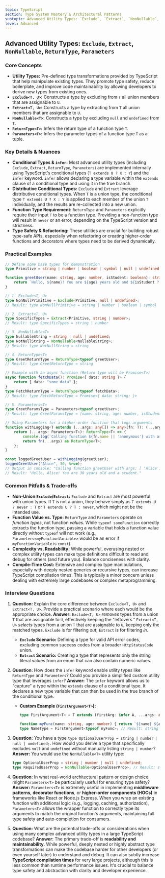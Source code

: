 ```yaml
---
topic: TypeScript
section: Type System Mastery & Architectural Patterns
subtopic: Advanced Utility Types: `Exclude`, `Extract`, `NonNullable`, `ReturnType`, `Parameters`
level: Advanced
---
```


## Advanced Utility Types: `Exclude`, `Extract`, `NonNullable`, `ReturnType`, `Parameters`
### Core Concepts
*   **Utility Types:** Pre-defined type transformations provided by TypeScript that help manipulate existing types. They promote type safety, reduce boilerplate, and improve code maintainability by allowing developers to derive new types from existing ones.
*   **`Exclude<T, U>`:** Constructs a type by excluding from `T` all union members that are assignable to `U`.
*   **`Extract<T, U>`:** Constructs a type by extracting from `T` all union members that are assignable to `U`.
*   **`NonNullable<T>`:** Constructs a type by excluding `null` and `undefined` from `T`.
*   **`ReturnType<T>`:** Infers the return type of a function type `T`.
*   **`Parameters<T>`:** Infers the parameter types of a function type `T` as a tuple.

### Key Details & Nuances
*   **Conditional Types & `infer`:** Most advanced utility types (including `Exclude`, `Extract`, `ReturnType`, `Parameters`) are implemented internally using TypeScript's conditional types (`T extends U ? X : Y`) and the `infer` keyword. `infer` allows declaring a type variable within the `extends` clause of a conditional type and using it in the true branch.
*   **Distributive Conditional Types:** `Exclude` and `Extract` leverage distributive conditional types. When `T` is a union type, the conditional type `T extends U ? X : Y` is applied to each member of the union `T` individually, and the results are re-collected into a new union.
*   **Function Type Requirement:** `ReturnType` and `Parameters` explicitly require their input `T` to be a function type. Providing a non-function type will result in `never` or an error, depending on the TypeScript version and strictness.
*   **Type Safety & Refactoring:** These utilities are crucial for building robust type-safe APIs, especially when refactoring or creating higher-order functions and decorators where types need to be derived dynamically.

### Practical Examples

```typescript
// Define some base types for demonstration
type Primitive = string | number | boolean | symbol | null | undefined;

function greetUser(name: string, age: number, isStudent: boolean): string {
    return `Hello, ${name}! You are ${age} years old and ${isStudent ? 'a student' : 'not a student'}.`;
}

// 1. Exclude<T, U>
type NonNullPrimitive = Exclude<Primitive, null | undefined>;
// Result: type NonNullPrimitive = string | number | boolean | symbol

// 2. Extract<T, U>
type SpecificTypes = Extract<Primitive, string | number>;
// Result: type SpecificTypes = string | number

// 3. NonNullable<T>
type NullableString = string | null | undefined;
type NotNullString = NonNullable<NullableString>;
// Result: type NotNullString = string

// 4. ReturnType<T>
type GreetReturnType = ReturnType<typeof greetUser>;
// Result: type GreetReturnType = string

// Example with an async function (Return type will be Promise<T>)
async function fetchData(): Promise<{ data: string }> {
    return { data: "some data" };
}
type FetchReturnType = ReturnType<typeof fetchData>;
// Result: type FetchReturnType = Promise<{ data: string; }>

// 5. Parameters<T>
type GreetParamsType = Parameters<typeof greetUser>;
// Result: type GreetParamsType = [name: string, age: number, isStudent: boolean]

// Using Parameters for a higher-order function that logs arguments
function withLogging<T extends (...args: any[]) => any>(fn: T): (...args: Parameters<T>) => ReturnType<T> {
    return (...args: Parameters<T>): ReturnType<T> => {
        console.log(`Calling function ${fn.name || 'anonymous'} with args:`, args);
        return fn(...args) as ReturnType<T>;
    };
}

const loggedGreetUser = withLogging(greetUser);
loggedGreetUser("Alice", 30, true);
// Output in console: "Calling function greetUser with args: [ 'Alice', 30, true ]"
// Result: "Hello, Alice! You are 30 years old and a student."

```

### Common Pitfalls & Trade-offs
*   **Non-Union `Exclude`/`Extract`:** `Exclude` and `Extract` are most powerful with union types. If `T` is not a union, they behave simply as `T extends U ? never : T` or `T extends U ? T : never`, which might not be the intended use.
*   **Function Value vs. Type:** `ReturnType` and `Parameters` operate on *function types*, not function *values*. While `typeof someFunction` correctly extracts the function type, passing a variable that holds a function value directly without `typeof` will not work (e.g., `Parameters<myFunctionVariable>` would be an error if `myFunctionVariable` is `const`).
*   **Complexity vs. Readability:** While powerful, overusing nested or complex utility types can make type definitions difficult to read and debug for others (and future you). Balance conciseness with clarity.
*   **Compile-Time Cost:** Extensive and complex type manipulations, especially with deeply nested generics or recursive types, can increase TypeScript compilation times. This is typically a minor concern unless dealing with extremely large codebases or complex metaprogramming.

### Interview Questions
1.  **Question:** Explain the core difference between `Exclude<T, U>` and `Extract<T, U>`. Provide a practical scenario where each would be the appropriate choice.
    **Answer:** `Exclude<T, U>` *removes* types from a union `T` that are assignable to `U`, effectively keeping the "leftovers." `Extract<T, U>` *selects* types from a union `T` that are assignable to `U`, keeping only the matched types. `Exclude` is for filtering *out*, `Extract` is for filtering *in*.
    *   **`Exclude` Scenario:** Defining a type for valid API error codes, excluding common success codes from a broader `HttpStatusCode` union.
    *   **`Extract` Scenario:** Creating a type that represents only the string literal values from an enum that can also contain numeric values.

2.  **Question:** How does the `infer` keyword enable utility types like `ReturnType` and `Parameters`? Could you provide a simplified custom utility type that leverages `infer`?
    **Answer:** The `infer` keyword allows us to "capture" a type within the `extends` clause of a conditional type. It declares a new type variable that can then be used in the true branch of the conditional type.
    *   **Custom Example (`FirstArgument<T>`):**
        ```typescript
        type FirstArgument<T> = T extends (firstArg: infer A, ...args: any[]) => any ? A : never;

        function myFunc(name: string, age: number) { return `${name} ${age}`; }
        type NameType = FirstArgument<typeof myFunc>; // Result: string
        ```

3.  **Question:** You have a type `type OptionalUserProp = string | number | null | undefined;`. How would you derive a type that specifically excludes `null` and `undefined` without manually listing `string | number`?
    **Answer:** You would use the `NonNullable<T>` utility type:
    ```typescript
    type OptionalUserProp = string | number | null | undefined;
    type RequiredUserProp = NonNullable<OptionalUserProp>; // Result: string | number
    ```

4.  **Question:** In what real-world architectural pattern or design choice might `Parameters<T>` be particularly useful for ensuring type safety?
    **Answer:** `Parameters<T>` is extremely useful in implementing **middleware patterns**, **decorator functions**, or **higher-order components (HOCs)** in frameworks like React or Node.js Express. When you wrap an existing function with additional logic (e.g., logging, caching, authorization), `Parameters<T>` allows the wrapper function to correctly type its arguments to match the original function's arguments, maintaining full type safety and auto-completion for consumers.

5.  **Question:** What are the potential trade-offs or considerations when using many complex advanced utility types in a large TypeScript codebase?
    **Answer:** The primary trade-off is **readability and maintainability**. While powerful, deeply nested or highly abstract type transformations can make the codebase harder for other developers (or even yourself later) to understand and debug. It can also subtly increase **TypeScript compilation times** for very large projects, although this is less common than runtime performance issues. It's crucial to balance type safety and abstraction with clarity and developer experience.